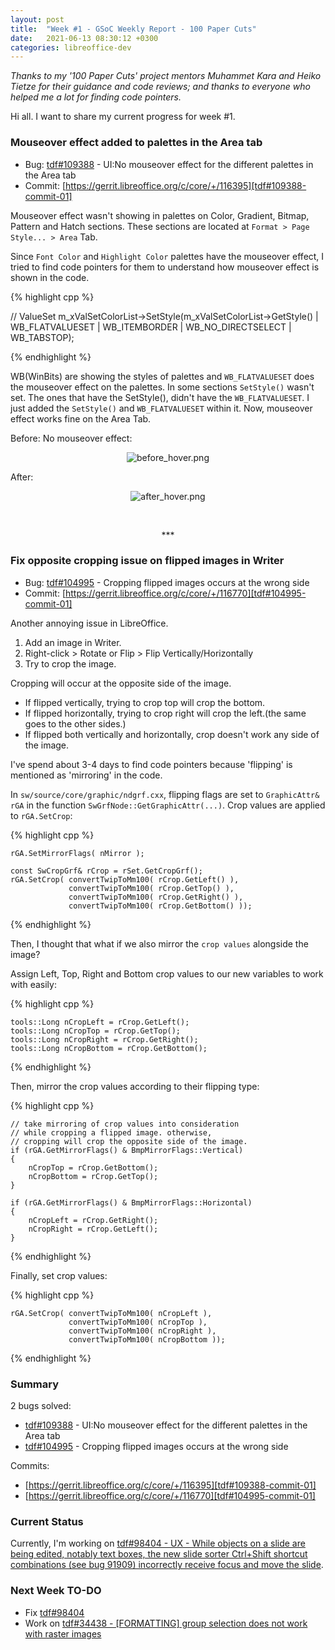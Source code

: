 ```yaml
---
layout: post
title:  "Week #1 - GSoC Weekly Report - 100 Paper Cuts"
date:   2021-06-13 08:30:12 +0300
categories: libreoffice-dev
---
```


_Thanks to my '100 Paper Cuts' project mentors Muhammet Kara and Heiko Tietze for their guidance and code reviews; and thanks to everyone who helped me a lot for finding code pointers._

Hi all. I want to share my current progress for week #1.

### Mouseover effect added to palettes in the Area tab

- Bug: [tdf#109388][tdf#109388] - UI:No mouseover effect for the different palettes in the Area tab
- Commit: [https://gerrit.libreoffice.org/c/core/+/116395][tdf#109388-commit-01]

Mouseover effect wasn't showing in palettes on Color, Gradient, Bitmap, Pattern and Hatch sections. These sections are located at `Format > Page Style... > Area` Tab.

Since `Font Color` and `Highlight Color` palettes have the mouseover effect, I tried to find code pointers for them to understand how mouseover effect is shown in the code.

{% highlight cpp %}

// ValueSet
m_xValSetColorList->SetStyle(m_xValSetColorList->GetStyle() |
        WB_FLATVALUESET | WB_ITEMBORDER | WB_NO_DIRECTSELECT | WB_TABSTOP);

{% endhighlight %}

WB(WinBits) are showing the styles of palettes and `WB_FLATVALUESET` does the mouseover effect on the palettes. In some sections `SetStyle()` wasn't set. The ones that have the SetStyle(), didn't have the `WB_FLATVALUESET`. I just added the `SetStyle()` and `WB_FLATVALUESET` within it. Now, mouseover effect works fine on the Area Tab.

Before: No mouseover effect:

<p align="center">
  <img src="https://bayramcicek.com.tr/folder/libreoffice-png/before_hover.png" alt="before_hover.png"/>
</p>

After:

<p align="center">
  <img src="https://bayramcicek.com.tr/folder/libreoffice-png/after_hover.png" alt="after_hover.png"/>
</p>

<br>
<p align="center">
	***
</p>

### Fix opposite cropping issue on flipped images in Writer

- Bug: [tdf#104995][tdf#104995] - Cropping flipped images occurs at the wrong side 
- Commit: [https://gerrit.libreoffice.org/c/core/+/116770][tdf#104995-commit-01]

Another annoying issue in LibreOffice.

1. Add an image in Writer.
2. Right-click > Rotate or Flip > Flip Vertically/Horizontally
3. Try to crop the image.

Cropping will occur at the opposite side of the image.

- If flipped vertically, trying to crop top will crop the bottom.
- If flipped horizontally, trying to crop right will crop the left.(the same goes to the other sides.)
- If flipped both vertically and horizontally, crop doesn't work any side of the image.

I've spend about 3-4 days to find code pointers because 'flipping' is mentioned as 'mirroring' in the code.

In `sw/source/core/graphic/ndgrf.cxx`, flipping flags are set to `GraphicAttr& rGA` in the function `SwGrfNode::GetGraphicAttr(...)`. Crop values are applied to `rGA.SetCrop`:

{% highlight cpp %}

    rGA.SetMirrorFlags( nMirror );

    const SwCropGrf& rCrop = rSet.GetCropGrf();
    rGA.SetCrop( convertTwipToMm100( rCrop.GetLeft() ),
                 convertTwipToMm100( rCrop.GetTop() ),
                 convertTwipToMm100( rCrop.GetRight() ),
                 convertTwipToMm100( rCrop.GetBottom() ));

{% endhighlight %}

Then, I thought that what if we also mirror the `crop values` alongside the image?

Assign Left, Top, Right and Bottom crop values to our new variables to work with easily:

{% highlight cpp %}

    tools::Long nCropLeft = rCrop.GetLeft();
    tools::Long nCropTop = rCrop.GetTop();
    tools::Long nCropRight = rCrop.GetRight();
    tools::Long nCropBottom = rCrop.GetBottom();

{% endhighlight %}

Then, mirror the crop values according to their flipping type:

{% highlight cpp %}

    // take mirroring of crop values into consideration
    // while cropping a flipped image. otherwise,
    // cropping will crop the opposite side of the image.
    if (rGA.GetMirrorFlags() & BmpMirrorFlags::Vertical)
    {
        nCropTop = rCrop.GetBottom();
        nCropBottom = rCrop.GetTop();
    }

    if (rGA.GetMirrorFlags() & BmpMirrorFlags::Horizontal)
    {
        nCropLeft = rCrop.GetRight();
        nCropRight = rCrop.GetLeft();
    }

{% endhighlight %}

Finally, set crop values:

{% highlight cpp %}

    rGA.SetCrop( convertTwipToMm100( nCropLeft ),
                 convertTwipToMm100( nCropTop ),
                 convertTwipToMm100( nCropRight ),
                 convertTwipToMm100( nCropBottom ));

{% endhighlight %}

### Summary

2 bugs solved:

- [tdf#109388][tdf#109388] - UI:No mouseover effect for the different palettes in the Area tab
- [tdf#104995][tdf#104995] - Cropping flipped images occurs at the wrong side

Commits:

- [https://gerrit.libreoffice.org/c/core/+/116395][tdf#109388-commit-01]
- [https://gerrit.libreoffice.org/c/core/+/116770][tdf#104995-commit-01]

### Current Status

Currently, I'm working on [tdf#98404 - UX - While objects on a slide are being edited, notably text boxes, the new slide sorter Ctrl+Shift shortcut combinations (see bug 91909) incorrectly receive focus and move the slide][tdf#98404].

### Next Week TO-DO

- Fix [tdf#98404][tdf#98404]
- Work on [tdf#34438 - [FORMATTING] group selection does not work with raster images][tdf#34438]

[tdf#109388]: https://bugs.documentfoundation.org/show_bug.cgi?id=109388
[tdf#109388-commit-01]: https://gerrit.libreoffice.org/c/core/+/116395

[tdf#104995]: https://bugs.documentfoundation.org/show_bug.cgi?id=104995
[tdf#104995-commit-01]: https://gerrit.libreoffice.org/c/core/+/116770

[tdf#98404]: https://bugs.documentfoundation.org/show_bug.cgi?id=98404

[tdf#34438]: https://bugs.documentfoundation.org/show_bug.cgi?id=34438
